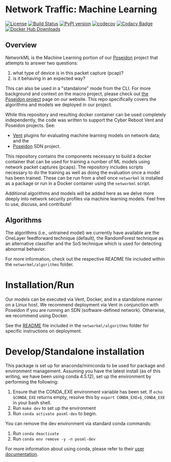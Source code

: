 # Network Traffic: Machine Learning

[![License](https://img.shields.io/badge/License-Apache%202.0-blue.svg)](https://opensource.org/licenses/Apache-2.0)
[![Build Status](https://api.travis-ci.com/CyberReboot/NetworkML.svg?branch=master)](https://travis-ci.com/CyberReboot/NetworkML)
[![PyPI version](https://badge.fury.io/py/networkml.svg)](https://badge.fury.io/py/networkml)
[![codecov](https://codecov.io/gh/CyberReboot/NetworkML/branch/master/graph/badge.svg)](https://codecov.io/gh/CyberReboot/NetworkML)
[![Codacy Badge](https://api.codacy.com/project/badge/Grade/28bb6ce9fa154134b8dda35c5d5d7010)](https://www.codacy.com/app/CyberReboot/NetworkML?utm_source=github.com&amp;utm_medium=referral&amp;utm_content=CyberReboot/NetworkML&amp;utm_campaign=Badge_Grade)
[![Docker Hub Downloads](https://img.shields.io/docker/pulls/cyberreboot/networkml.svg)](https://hub.docker.com/r/cyberreboot/networkml/)

## Overview
NetworkML is the Machine Learning portion of our [Poseidon](https://github.com/CyberReboot/poseidon) project that
attempts to answer two questions:
  1. what type of device is in this packet capture (pcap)?
  2. is it behaving in an expected way?

This can also be used in a "standalone" mode from the CLI. For more background
and context on the macro project, please check out [the Poseidon project](https://www.cyberreboot.org/projects/poseidon/)
page on our website. This repo specifically covers the algorithms and
models we deployed in our project.

While this repository and resulting docker container can be used completely
independently, the code was written to support the Cyber Reboot Vent and
Poseidon projects. See:

- [Vent](https://github.com/CyberReboot/vent) plugins for evaluating
machine learning models on network data; and the
- [Poseidon](https://github.com/CyberReboot/poseidon) SDN project.

This repository contains the components necessary to build a docker container
that can be used for training a number of ML models using network packet
captures (pcaps). The repository includes scripts necessary to do the
training as well as doing the evaluation once a model has been trained. These
can be run from a shell once `networkml` is installed as a package or run in a
Docker container using the `networkml` script.

Additional algorithms and models will be added here as we delve more
deeply into network security profiles via machine learning models. Feel
free to use, discuss, and contribute!


## Algorithms

The algorithms (i.e., untrained model) we currently have available are the
OneLayer feedforward technique (default), the RandomForest technique as an
alternative classifier and the SoS technique which is used for detecting
abnormal behavior.

For more information, check out the respective README file included within
the `networkml/algorithms` folder.


# Installation/Run

Our models can be executed via Vent, Docker, and in a standalone manner on a
Linux host. We recommend deployment via Vent in conjunction with Poseidon if you
are running an SDN (software-defined network). Otherwise, we recommend using Docker.

See the [README](https://github.com/CyberReboot/NetworkML/blob/master/networkml/algorithms/README.md) file included in the `networkml/algorithms` folder for specific instructions on deployment.


# Develop/Standalone installation

This package is set up for anaconda/miniconda to be used for package and environment
management. Assuming you have the latest install (as of this writing, we have been using
conda 4.5.12), set up the environment by performing the following:
 1. Ensure that the CONDA_EXE environment variable has been set. If `echo $CONDA_EXE`
returns empty, resolve this by `export CONDA_EXE=$_CONDA_EXE` in your bash shell.
 2. Run `make dev` to set up the environment
 3. Run `conda activate posml-dev` to begin.

You can remove the dev environment via standard conda commands:
 1. Run `conda deactivate`
 2. Run `conda env remove -y -n posml-dev`

For more information about using conda, please refer to their
[user documentation](https://conda.io/projects/conda/en/latest/user-guide/getting-started.html).
